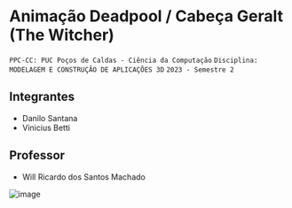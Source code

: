 # Animação Deadpool / Cabeça Geralt (The Witcher)

`PPC-CC: PUC Poços de Caldas - Ciência da Computação`
`Disciplina: MODELAGEM E CONSTRUÇÃO DE APLICAÇÕES 3D`
`2023 - Semestre 2`

## Integrantes

- Danilo Santana
- Vinicius Betti

## Professor

- Will Ricardo dos Santos Machado
  
![image](https://github.com/ICEI-PUC-Minas-PPC-CC/ppc-cc-2023-2-mod3d-noite-deadpool/assets/86479028/6f5413cd-3c15-4eb7-a19b-7fbbf54a5363)
